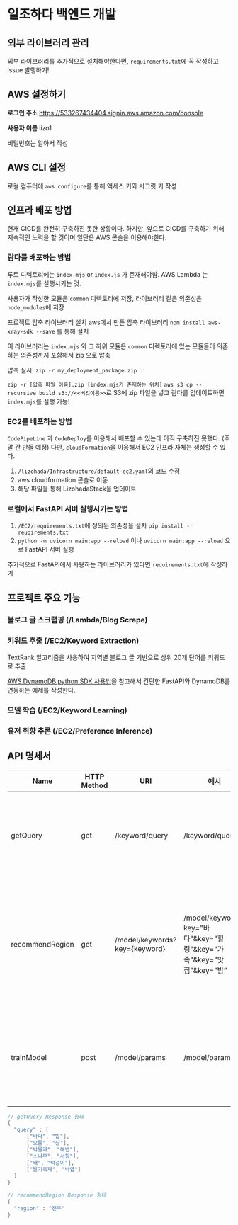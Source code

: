 # 일조하다 백엔드 개발

## 외부 라이브러리 관리

외부 라이브러리를 추가적으로 설치해야한다면, `requirements.txt`에 꼭 작성하고 issue 발행하기!

## AWS 설정하기

**로그인 주소**
https://533267434404.signin.aws.amazon.com/console

**사용자 이름**
lizo1

비밀번호는 알아서 작성

## AWS CLI 설정

로컬 컴퓨터에 `aws configure`를 통해 액세스 키와 시크릿 키 작성

## 인프라 배포 방법

현재 CICD를 완전히 구축하진 못한 상황이다. 하지만, 앞으로 CICD를 구축하기 위해 지속적인 노력을 할 것이며 일단은 AWS 콘솔을 이용해야한다.

### 람다를 배포하는 방법

루트 디렉토리에는 `index.mjs` or `index.js` 가 존재해야함.
AWS Lambda 는 `index.mjs`를 실행시키는 것.

사용자가 작성한 모듈은 `common` 디렉토리에 저장, 라이브러리 같은 의존성은 `node_modules`에 저장

프로젝트 압축 라이브러리 설치
aws에서 만든 압축 라이브러리 `npm install aws-xray-sdk --save` 를 통해 설치

이 라이브러리는  `index.mjs` 와 그 하위 모듈은 `common` 디렉토리에 있는 모듈들이 의존하는 의존성까지 포함해서 zip 으로 압축

압축 실시!
 `zip -r my_deployment_package.zip . `

 `zip -r [압축 파일 이름].zip [index.mjs가 존재하는 위치]`
`aws s3 cp --recursive build s3://<<버킷이름>>`로 S3에 zip 파일을 넣고 
람다를 업데이트하면 `index.mjs`를 실행 가능!

### EC2를 배포하는 방법

`CodePipeLine` 과 `CodeDeploy`를 이용해서 배포할 수 있는데 아직 구축하진 못했다. (주말 간 만들 예정)
다만, `cloudFormation`을 이용해서 EC2 인프라 자체는 생성할 수 있다.

1. `/lizohada/Infrastructure/default-ec2.yaml`의 코드 수정
2. aws cloudformation 콘솔로 이동
3. 해당 파일을 통해 LizohadaStack을 업데이트 

### 로컬에서 FastAPI 서버 실행시키는 방법

1. `/EC2/requirements.txt`에 정의된 의존성을 설치 `pip install -r reuqirements.txt`
2. `python -m uvicorn main:app --reload` 이나 `uvicorn main:app --reload` 으로 FastAPI 서버 실행

추가적으로 FastAPI에서 사용하는 라이브러리가 있다면 `requirements.txt`에 작성하기

## 프로젝트 주요 기능

### 블로그 글 스크랩핑 (/Lambda/Blog Scrape) 

### 키워드 추출 (/EC2/Keyword Extraction)
TextRank 알고리즘을 사용하여 지역별 블로그 글 기반으로 상위 20개 단어를 키워드로 추출

[AWS DynamoDB python SDK 사용법](https://boto3.amazonaws.com/v1/documentation/api/latest/guide/dynamodb.html)을 참고해서 간단한 FastAPI와 DynamoDB를 연동하는 예제를 작성한다.

### 모델 학습 (/EC2/Keyword Learning)

### 유저 취향 추론 (/EC2/Preference Inference)

## API 명세서

| Name | HTTP Method | URI | 예시 | 설명 |
| --- | --- | --- | --- | --- |
| getQuery | get  | /keyword/query | /keyword/query | 클라이언트에게 질문 키워드 전달 |
| recommendRegion | get | /model/keywords?key={keyword} | /model/keywords?key="바다"&key="힐링"&key="가족"&key="맛집"&key="밥” | 클라이언트가 선택한 키워드를 받아서 여행지 추천 |
| trainModel | post  | /model/params | /model/params | EC2의 추론에서 사용하는 모델 재학습 |

```java
// getQuery Response 형태
{
  "query" : [
	  ["바다", "밥"],
	  ["오름", "산"],
	  ["박물과", "해변"],
	  ["소나무", "서핑"],
	  ["배", "턱걸이"],
	  ["딸기축제", "낙엽"]
  ]
}

// recommendRegion Response 형태
{
  "region" : "전주"
}
```
